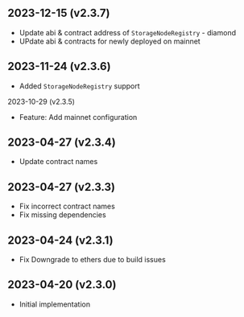 2023-12-15 (v2.3.7)
-------------------
- Update abi & contract address of `StorageNodeRegistry` - diamond
- UPdate abi & contracts for newly deployed on mainnet

2023-11-24 (v2.3.6)
-------------------
- Added `StorageNodeRegistry` support

2023-10-29 (v2.3.5)

- Feature: Add mainnet configuration

2023-04-27 (v2.3.4)
-------------------

- Update contract names

2023-04-27 (v2.3.3)
-------------------

- Fix incorrect contract names
- Fix missing dependencies

2023-04-24 (v2.3.1)
-------------------

- Fix Downgrade to ethers due to build issues

2023-04-20 (v2.3.0)
-------------------

- Initial implementation